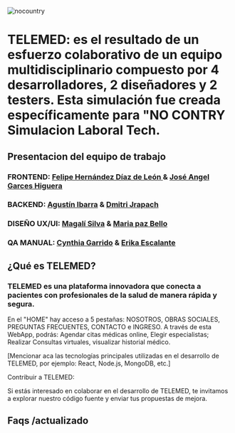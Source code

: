 ![nocountry](https://github.com/user-attachments/assets/1944147c-7df8-4ca4-8299-0dce040c1218)

# TELEMED: es el resultado de un esfuerzo colaborativo de un equipo multidisciplinario compuesto por 4 desarrolladores, 2 diseñadores y 2 testers. Esta simulación fue creada específicamente para "NO CONTRY Simulacion Laboral Tech.

## <p>Presentacion del equipo de trabajo <br>

### FRONTEND: [Felipe Hernández Díaz de León ](https://github.com/fhdzleon) & [José Angel Garces Higuera](https://github.com/Chech3)

### BACKEND: [Agustín Ibarra](https://github.com/Agustin-Ibarra) & [Dmitri Jrapach](https://github.com/DmitriJrapach)

### DISEÑO UX/UI: [Magalí Silva](https://github.com/MagaliS-UXUI) & [Maria paz Bello](https://www.behance.net/mariapazbello)

### QA MANUAL: [Cynthia Garrido](https://www.linkedin/in/cynthia-garrido) & [Erika Escalante](https://github.com/Kaeri1708)

## ¿Qué es TELEMED?

### TELEMED es una plataforma innovadora que conecta a pacientes con profesionales de la salud de manera rápida y segura.

En el "HOME" hay acceso a 5 pestañas: NOSOTROS, OBRAS SOCIALES, PREGUNTAS FRECUENTES, CONTACTO e INGRESO.
A través de esta WebApp, podrás:
Agendar citas médicas online, Elegir especialistas; Realizar Consultas virtuales, visualizar historial médico.

[Mencionar aca las tecnologías principales utilizadas en el desarrollo de TELEMED, por ejemplo: React, Node.js, MongoDB, etc.]

Contribuir a TELEMED:

Si estás interesado en colaborar en el desarrollo de TELEMED, te invitamos a explorar nuestro código fuente y enviar tus propuestas de mejora.

## Faqs /actualizado
